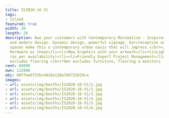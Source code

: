 ```yaml
---
title: IS2020-16 V1
tags:
- Island
featured: true
width: 20
length: 20
description: Awe your customers with Contemporary Minimalism - Inspired by skyscrapers
  and modern design. Dynamic design, powerful signage, bar/reception and open meeting
  spaces make this a contemporary urban oasis that will impress.</br></br>Includes:<ul><li>All
  Hardware as shown</li><li>New Graphics with your artwork</li><li>Lights</li><li>Counter</li><li>Furniture*
  (as per availability)</li><li>Friendly Expert Project Management</li></ul></br>Rent
  excludes flooring </br>*Own excludes furniture, flooring & monitors
rent: 60990
own: 132900
obj: 90ffee6f32bc4416a138a786725819ca
images:
- url: assets/img/booths/IS2020-16-V1/1.jpg
- url: assets/img/booths/IS2020-16-V1/2.jpg
- url: assets/img/booths/IS2020-16-V1/3.jpg
- url: assets/img/booths/IS2020-16-V1/4.jpg
- url: assets/img/booths/IS2020-16-V1/5.jpg
- url: assets/img/booths/IS2020-16-V1/6.jpg
---
```



